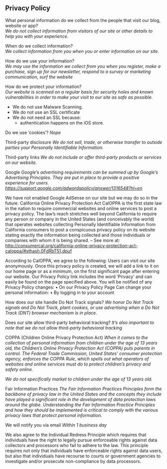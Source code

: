 ## Privacy Policy

What personal information do we collect from the people that visit our blog, website or app?  
_We do not collect information from visitors of our site or other details to help you with your experience._

When do we collect information?  
_We collect information from you when you or enter information on our site._

How do we use your information?  
_We may use the information we collect from you when you register, make a purchase, sign up for our newsletter, respond to a survey or marketing communication, surf the website_

How do we protect your information?  
_Our website is scanned on a regular basis for security holes and known vulnerabilities in order to make your visit to our site as safe as possible._
* We do not use Malware Scanning.
* We do not use an SSL certificate
* We do not need an SSL because:
  * authentication happens on the iOS store.

Do we use ‘cookies’?
_Nope_

Third-party disclosure
_We do not sell, trade, or otherwise transfer to outside parties your Personally Identifiable Information._

Third-party links
_We do not include or offer third-party products or services on our website._

Google
_Google’s advertising requirements can be summed up by Google’s Advertising Principles. They are put in place to provide a positive experience for users. https://support.google.com/adwordspolicy/answer/1316548?hl=en_

We have not enabled Google AdSense on our site but we may do so in the future.
California Online Privacy Protection Act
CalOPPA is the first state law in the nation to require commercial websites and online services to post a privacy policy. The law’s reach stretches well beyond California to require any person or company in the United States (and conceivably the world) that operates websites collecting Personally Identifiable Information from California consumers to post a conspicuous privacy policy on its website stating exactly the information being collected and those individuals or companies with whom it is being shared. – See more at: http://consumercal.org/california-online-privacy-protection-act-caloppa/#sthash.0FdRbT51.dpuf

According to CalOPPA, we agree to the following:
Users can visit our site anonymously.
Once this privacy policy is created, we will add a link to it on our home page or as a minimum, on the first significant page after entering our website.
Our Privacy Policy link includes the word ‘Privacy’ and can easily be found on the page specified above.
You will be notified of any Privacy Policy changes:
• On our Privacy Policy Page
Can change your personal information:
• By logging in to your account

How does our site handle Do Not Track signals?
_We honor Do Not Track signals and Do Not Track, plant cookies, or use advertising when a Do Not Track (DNT) browser mechanism is in place._

Does our site allow third-party behavioral tracking?
_It’s also important to note that we do not allow third-party behavioral tracking_

COPPA (Children Online Privacy Protection Act)
_When it comes to the collection of personal information from children under the age of 13 years old, the Children’s Online Privacy Protection Act (COPPA) puts parents in control. The Federal Trade Commission, United States’ consumer protection agency, enforces the COPPA Rule, which spells out what operators of websites and online services must do to protect children’s privacy and safety online._

_We do not specifically market to children under the age of 13 years old._

Fair Information Practices
_The Fair Information Practices Principles form the backbone of privacy law in the United States and the concepts they include have played a significant role in the development of data protection laws around the globe. Understanding the Fair Information Practice Principles and how they should be implemented is critical to comply with the various privacy laws that protect personal information._

We will notify you via email
_Within 1 business day_

We also agree to the Individual Redress Principle which requires that individuals have the right to legally pursue enforceable rights against data collectors and processors who fail to adhere to the law. This principle requires not only that individuals have enforceable rights against data users, but also that individuals have recourse to courts or government agencies to investigate and/or prosecute non-compliance by data processors.
